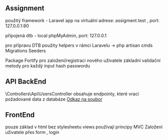 ## Assignment

použitý framework - Laravel
app na virtuální adrese: assigment.test , port: 127.0.0.1:80

připojená dtb - local phpMyAdmin, port: 127.0.0.1

pro přípravu DTB použity helpers v rámci Laravelu -> php artisan cmds
Migrations
Seeders

Package Fortify
pro založení/registraci nového uživatele
základní validační metody pro každý input
hash passwordu

## API BackEnd

\Controllers\Api\UsersController
obsahuje endpointy, které vrací požadované data z databáze
[Odkaz na soubor](app\Http\Controllers\Api\UsersController.php)

## FrontEnd

pouze základ v html bez stylesheetu
views používají principy MVC
Založení uživatele přes form , login
